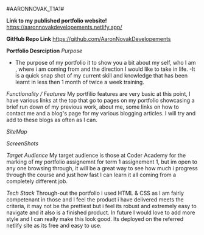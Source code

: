 #AARONNOVAK_T1A1#

**Link to my published portfolio website!**
https://aaronnovakdevelopements.netlify.app/


**GitHub Repo Link**
https://github.com/AaronNovakDevelopements

**Portfolio Desrciption**
*Purpose*
- The purpose of my portfolio it to show you a bit about my self, who I am , where i am coming from and the direction I would like to take in life.
-It is a quick snap shot of my current skill and knowledge that has been learnt in less then 1 month of twice a week training.

*Functionality / Features*
My portfilio features are very basic at this point, I have various links at the top that go to pages on my portfolio showcasing a brief run down of my previous work, about me, some links on how to contact me and a blog's page for my various blogging articles. I will try and add to these blogs as often as I can.

*SiteMap*


*ScreenShots*

*Target Audience*
My target audience is those at Coder Academy for the marking of my portfolio assignemnt for term 1 assignement 1, but im open to any one browsing through, it will be a great way to see how much i progress through the course and just how fast I can learn it all coming from a completely different job.

*Tech Stack*
Through-out the portfolio i used HTML & CSS as I am fairly competenant in those and I feel the product i have delivered meets the criteria, it may not be the prettiest but i feel its robust and extremely easy to navigate and it also is a finished product. In future I would love to add more style and I can really make this look good.
Its deployed on the referred netlify site as its free and easy to use.

